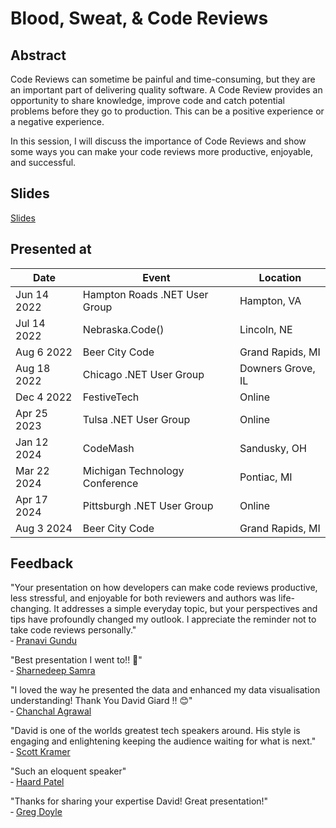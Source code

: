 # Blood, Sweat, & Code Reviews

## Abstract

Code Reviews can sometime be painful and time-consuming, but they are an important part of delivering quality software. A Code Review provides an opportunity to share knowledge, improve code and catch potential problems before they go to production. This can be a positive experience or a negative experience.

In this session, I will discuss the importance of Code Reviews and show some ways you can make your code reviews more productive, enjoyable, and successful.

## Slides

[Slides](https://1drv.ms/p/s!AsEkrMBA7Ehw1a9thnUfWPgBUP3vjQ?e=fv5aZB)

## Presented at

| Date        | Event                          | Location          |
| ----------- | ------------------------------ | ----------------- |
| Jun 14 2022 | Hampton Roads .NET User Group  | Hampton, VA       |
| Jul 14 2022 | Nebraska.Code()                | Lincoln, NE       |
| Aug 6 2022  | Beer City Code                 | Grand Rapids, MI  |
| Aug 18 2022 | Chicago .NET User Group        | Downers Grove, IL |
| Dec 4 2022  | FestiveTech                    | Online            |
| Apr 25 2023 | Tulsa .NET User Group          | Online            |
| Jan 12 2024 | CodeMash                       | Sandusky, OH      |
| Mar 22 2024 | Michigan Technology Conference | Pontiac, MI       |
| Apr 17 2024 | Pittsburgh .NET User Group     | Online            |
| Aug 3 2024  | Beer City Code                 | Grand Rapids, MI  |

## Feedback

"Your presentation on how developers can make code reviews productive, less stressful, and enjoyable for both reviewers and authors was life-changing. It addresses a simple everyday topic, but your perspectives and tips have profoundly changed my outlook. I appreciate the reminder not to take code reviews personally."\
&dash; [Pranavi Gundu](https://www.linkedin.com/feed/update/urn:li:activity:7176722103813992448/)

"Best presentation I went to!! 🙏"\
 &dash; [Sharnedeep Samra](https://www.linkedin.com/feed/update/urn:li:ugcPost:7178052720694611968?commentUrn=urn%3Ali%3Acomment%3A%28ugcPost%3A7178052720694611968%2C7178053912636112896%29&dashCommentUrn=urn%3Ali%3Afsd_comment%3A%287178053912636112896%2Curn%3Ali%3AugcPost%3A7178052720694611968%29)

"I loved the way he presented the data and enhanced my data visualisation understanding! 
Thank You David Giard !! 😊"\
&dash; [Chanchal Agrawal](https://www.linkedin.com/feed/update/urn:li:ugcPost:7178052720694611968?commentUrn=urn%3Ali%3Acomment%3A%28ugcPost%3A7178052720694611968%2C7178053912636112896%29&replyUrn=urn%3Ali%3Acomment%3A%28ugcPost%3A7178052720694611968%2C7178067212245594113%29&dashCommentUrn=urn%3Ali%3Afsd_comment%3A%287178053912636112896%2Curn%3Ali%3AugcPost%3A7178052720694611968%29&dashReplyUrn=urn%3Ali%3Afsd_comment%3A%287178067212245594113%2Curn%3Ali%3AugcPost%3A7178052720694611968%29)

"David is one of the worlds greatest tech speakers around. His style is engaging and enlightening keeping the audience waiting for what is next."\
&dash; [Scott Kramer](https://www.linkedin.com/feed/update/urn:li:ugcPost:7178052720694611968?commentUrn=urn%3Ali%3Acomment%3A%28ugcPost%3A7178052720694611968%2C7179450435852754944%29&dashCommentUrn=urn%3Ali%3Afsd_comment%3A%287179450435852754944%2Curn%3Ali%3AugcPost%3A7178052720694611968%29)

"Such an eloquent speaker"\
&dash; [Haard Patel](https://www.linkedin.com/feed/update/urn:li:ugcPost:7178052720694611968?commentUrn=urn%3Ali%3Acomment%3A%28ugcPost%3A7178052720694611968%2C7178083912252891136%29&dashCommentUrn=urn%3Ali%3Afsd_comment%3A%287178083912252891136%2Curn%3Ali%3AugcPost%3A7178052720694611968%29)

"Thanks for sharing your expertise David! Great presentation!"\
&dash; [Greg Doyle](https://www.linkedin.com/feed/update/urn:li:ugcPost:7178052720694611968?commentUrn=urn%3Ali%3Acomment%3A%28ugcPost%3A7178052720694611968%2C7178098946349699072%29&dashCommentUrn=urn%3Ali%3Afsd_comment%3A%287178098946349699072%2Curn%3Ali%3AugcPost%3A7178052720694611968%29)
